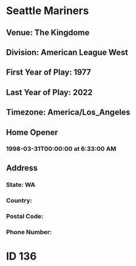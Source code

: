 # Seattle Mariners
## Venue: The Kingdome
## Division: American League West
## First Year of Play: 1977
## Last Year of Play: 2022
## Timezone: America/Los_Angeles
## Home Opener
### 1998-03-31T00:00:00 at 6:33:00 AM
## Address
### 
### State: WA
### Country: 
### Postal Code: 
### Phone Number: 
# ID 136